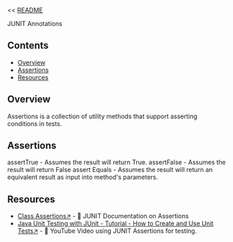 << [README](./README.md)

JUNIT Annotations

## Contents
- [Overview](#overview)
- [Assertions](#assertions)
- [Resources](#resources)

## Overview
Assertions is a collection of utility methods that support asserting conditions in tests.

## Assertions
assertTrue - Assumes the result will return True.
assertFalse - Assumes the result will return False
assert Equals - Assumes the result will return an equivalent result as input into method's parameters.

## Resources
- [Class Assertions↗️](https://junit.org/junit5/docs/5.0.1/api/org/junit/jupiter/api/Assertions.html) - 📄 JUNIT Documentation on Assertions
- [Java Unit Testing with JUnit - Tutorial - How to Create and Use Unit Tests↗️](https://www.youtube.com/watch?v=vZm0lHciFsQ) - 🎥 YouTube Video using JUNIT Assertions for testing.
